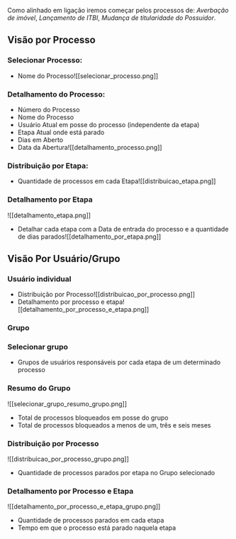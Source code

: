 Como alinhado em ligação iremos começar pelos processos de: *Averbação de imóvel*, *Lançamento de ITBI*, *Mudança de titularidade do Possuidor*.
## Visão por Processo
### Selecionar Processo:
- Nome do Processo![[selecionar_processo.png]]

### Detalhamento do Processo:
- Número do Processo
- Nome do Processo
- Usuário Atual em posse do processo (independente da etapa)
- Etapa Atual onde está parado
- Dias em Aberto
- Data da Abertura![[detalhamento_processo.png]]

### Distribuição por Etapa:
- Quantidade de processos em cada Etapa![[distribuicao_etapa.png]]
### Detalhamento por Etapa
![[detalhamento_etapa.png]]
- Detalhar cada etapa com a Data de entrada do processo e a quantidade de dias parados![[detalhamento_por_etapa.png]]


## Visão Por Usuário/Grupo
### Usuário individual
-  Distribuição por Processo![[distribuicao_por_processo.png]]
- Detalhamento por processo e etapa![[detalhamento_por_processo_e_etapa.png]]
### Grupo
### Selecionar grupo
- Grupos de usuários responsáveis por cada etapa de um determinado processo
### Resumo do Grupo
![[selecionar_grupo_resumo_grupo.png]]
- Total de processos bloqueados em posse do grupo
- Total de processos bloqueados a menos de um, três e seis meses

### Distribuição por Processo
![[distribuicao_por_processo_grupo.png]]
- Quantidade de processos parados por etapa no Grupo selecionado


### Detalhamento por Processo e Etapa
![[detalhamento_por_processo_e_etapa_grupo.png]]
- Quantidade de processos parados em cada etapa
- Tempo em que o processo está parado naquela etapa